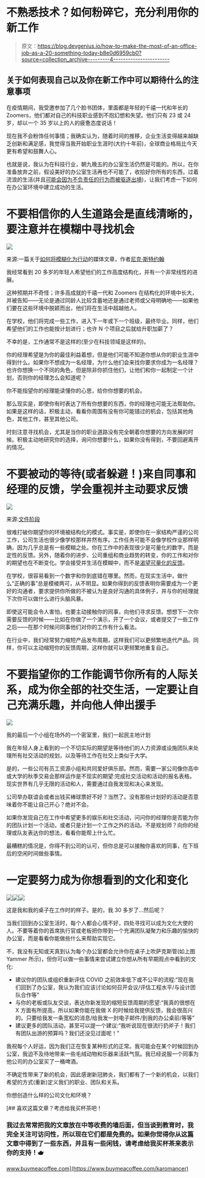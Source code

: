 # 不熟悉技术？如何粉碎它，充分利用你的新工作

> 原文：<https://blog.devgenius.io/how-to-make-the-most-of-an-office-job-as-a-20-something-today-b8e0d6959cb0?source=collection_archive---------4----------------------->

## 关于如何表现自己以及你在新工作中可以期待什么的注意事项

在疫情期间，我受邀参加了几个脸书团体，里面都是年轻的千禧一代和年长的 Zoomers，他们都对自己的科技职业感到不抱幻想和失望。他们只有 23 或 24 岁，却以一个 35 岁以上的人的疲惫态度说话！

现在我不会粉饰任何事情；我确实认为，随着时间的推移，企业生活变得越来越缺乏创新和满足感，我觉得当我开始职业生涯时(大约十年前)，全球商业格局比今天更有希望和鼓舞人心。

也就是说，我认为在科技行业，朝九晚五的办公室生活仍然是可能的。所以，在你准备放弃之前，假设美好的办公室生活再也不可能了，收拾好你所有的东西，过着流浪的生活(并且[可能会因为不负责任的行为而被驱逐出境](https://www.vulture.com/2021/01/kristen-gray-deported-from-bali-after-viral-twitter-posts.html))，让我们考虑一下如何在办公室环境中建立成功的生活。

# 不要相信你的人生道路会是直线清晰的，要注意并在模糊中寻找机会

![](img/b71ba0a5a09b11679fcb65a3ad0907f9.png)

来源:一篇关于[如何将模糊化为行动](https://medium.com/@nstjohn10/turning-ambiguity-into-action-a-framework-52043fbedd6a)的媒体文章，作者[尼克·斯特约翰](https://medium.com/u/fc30963b1e29?source=post_page-----b8e0d6959cb0--------------------------------)

我经常看到 20 多岁的年轻人希望他们的工作高度结构化，并有一个非常线性的进展。

这种预期并不奇怪；许多高成就的千禧一代和 Zoomers 在结构化的环境中长大，并被告知——无论是通过同龄人比较含蓄地还是通过老师或父母明确地——如果他们要在这些环境中脱颖而出，他们将在生活中超越他人。

在学校，他们将完成一些工作，进入下一年或下一个班级，最终毕业。同样，他们希望他们的工作也能按计划进行；也许 N 个项目之后就给升职加薪了？

不幸的是，工作通常不是这样的(至少在科技领域是这样的)。

你的经理希望是为你的最佳利益着想，但是他们可能不知道你想从你的职业生涯中得到什么。如果你不想成为一名经理，为什么他们会来找你要求你成为一名经理？也许你想换一个不同的角色，但是除非你抓住他们，让他们和你一起制定一个计划，否则你的经理怎么会知道呢？

你不能指望你的经理能读懂你的心思，给你你想要的机会。

那么现实是，即使你有时表达了所有你想要的东西，你的经理也可能无法帮助你。如果是这样的话，积极主动，看看你周围有没有你可能错过的机会，包括其他角色，其他工作，甚至其他公司。

时刻注意寻找机会，尤其是当你的职业道路没有完全朝着你想要的方向发展的时候。积极主动地研究你的选择，询问你想要什么，如果你没有得到，不要回避离开的情况。

# 不要被动的等待(或者躲避！)来自同事和经理的反馈，学会重视并主动要求反馈

![](img/37435028c9ed007c9008508934f489e1.png)

来源:[文件阶段](https://filestage.io/blog/feedback-flow-and-cycle/)

很难打破你期望你的环境被结构化的模式。事实是，即使你在一家结构严谨的公司工作，公司生活也很少像学校那样井然有序。工作任务可能不会像学校作业那样明确，因为几乎总是有一些模糊之处。你在工作中的表现很少是可量化的数字，而是定性的反馈。另外，随着你的进步、公司重组和商业趋势的转变，你的工作和对你的期望也在不断变化。学会接受并生活在模糊中，而不是[渴望可量化的反馈](https://www.youtube.com/watch?v=zNJmQ4TNhFQ)。

在学校，很容易看到一个数字和你到底错在哪里。然而，在现实生活中，做什么“正确的事”总是模棱两可，从不明显。如果你得到的反馈表明你需要成为一个更好的沟通者，要求提供你所做的不被认为是良好沟通的具体例子，并与你的经理就下次你可以做什么进行头脑风暴。

即使这可能会令人害怕，也要主动接触你的同事，向他们寻求反馈。想想下一次你需要反馈的时候——比如在你做了一个演示，开了一个会议，或者提交了一些工作之后——在那个时候问同事他们对你的工作有什么看法。

在行业中，我们经常努力缩短产品发布周期，这样我们可以更频繁地迭代产品。同样，你可以主动缩短你的反馈周期，这样你就可以更频繁地重复自己。

# 不要指望你的工作能调节你所有的人际关系，成为你全部的社交生活，一定要让自己充满乐趣，并向他人伸出援手

![](img/56a28f6186a0248ccff8c686de693432.png)

我的最后一个小组在场外的一个密室里，我们一起民主地计划

我在年轻人身上看到的一个不切实际的期望是等待他们的人力资源或设施团队来处理所有社交活动的规划，以及等待工作在社交上类似于大学。

是的，一些公司有员工资源小组和共同爱好俱乐部。然而，需要一家公司像你高中或大学的秋季交易会那样运作是不现实的期望:完成社交活动和活动的报名表格。现实世界有几乎无限的活动和人，需要通过自我发现和决心来发现。

公司举办联谊会或者出钱买棒球票好不好？当然了。没有那些计划好的活动是否意味着你不能让自己开心？绝对不会。

如果你发现自己在工作中希望更多的娱乐和社交活动，问问你的经理你是否能为你的团队计划一个活动，或者只是计划一个工作之外的活动。不是规划师？向你的经理或队友表达你的想法，看看你能帮上什么忙。

最糟糕的情况是，你得不到公司的认可，但你总是可以接触你喜欢的同事，在下班后的空闲时间做些事情。

# 一定要努力成为你想看到的文化和变化

![](img/99c8b165b8ab66bb46baf9881376486c.png)![](img/f61bee58d800b1e8ebbe50a073a9132c.png)![](img/547340d92bab65c1dcfe4f6efe819e32.png)

这是我和我的桌子在工作时的样子。是的，我 30 多岁了…然后呢？

当我们回到办公室生活时，每个人都会心情不好，四处寻找可以成为文化大使的人。不要等着你的首席执行官或老板把你带到一个充满团队凝聚力和乐趣的愉快的办公室，而是看看你能做些什么来帮助实现它。

不，我没有无知或天真到认为每个办公室都会允许你在桌子上吹萨克斯管(如上图 Yammer 所示)，但你可以做一些事情来尝试建立你想从所有早期观点中看到的文化:

*   建议你的团队或组织重新评估 COVID 之前效率低下或不公平的流程:“现在我们回到了办公室，我认为我们应该讨论如何召开会议/评估工程水平/与设计团队合作等”
*   与你的老板或队友交谈，表达你新发现的缩短反馈周期的愿望:“我真的很想在 X 方面有所提高，所以如果你能在我做 X 的时候给我提供反馈，我会很高兴的。只要给我发一条宽松的消息/给我发一封电子邮件/到我的办公桌前/等等”
*   建议更多的团队活动，甚至可以提一个建议:“我听说现在很流行扔斧子！我们有团队出游的预算吗？我们还没见过面呢！”

我祝每个人好运，因为我们正在恢复某种形式的正常。我可能会在某个时候回到办公室，我迫不及待地带来一些毛绒动物和乐器来活跃气氛。我已经说服一个同事为他公司的办公室买了一桶啤酒。

不确定性带来了新的机会，因此感谢新冠肺炎，我们都有了一个新的机会，以我们希望的方式(重新)定义我们的职业、团队和关系。

你想创造什么样的公司文化和环境？

[](https://www.buymeacoffee.com/karomancer) [## 喜欢这篇文章？考虑给我买杯茶吧！

### 我过去常常把我的文章放在中等收费的墙后面，但当谈到教育时，我完全关注可访问性，所以现在它们都是免费的。如果你觉得你从这篇文章中得到了一些东西，并且有一些闲钱，请考虑给我买杯茶来表示你的支持！🫖

www.buymeacoffee.com](https://www.buymeacoffee.com/karomancer)